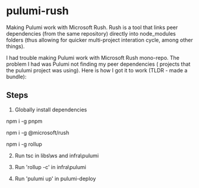 # pulumi-rush
Making Pulumi work with Microsoft Rush.  Rush is a tool that links peer
dependencies (from the same repository) directly into node_modules
folders (thus allowing for quicker multi-project interation cycle,
among other things).

I had trouble making Pulumi work with Microsoft Rush mono-repo.
The problem I had was Pulumi not finding my peer dependencies (
projects that the pulumi project was using).
Here is how I got it to work (TLDR - made a bundle):

## Steps

1. Globally install dependencies

npm i -g pnpm

npm i -g @microsoft/rush

npm i -g rollup

2. Run tsc in libs\ws and infra\pulumi

3. Run 'rollup -c' in infra\pulumi

4. Run 'pulumi up' in pulumi-deploy
